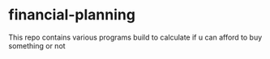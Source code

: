 # financial-planning
This repo contains various programs build to calculate if u can afford to buy something or not 
